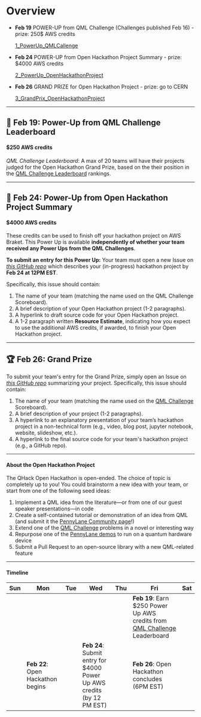 
# Overview

- **Feb 19** POWER-UP from QML Challenge (Challenges published Feb 16) - prize: 250$ AWS credits

     [1_PowerUp_QMLCallenge](https://github.com/hannahaih/QHack_Project/tree/main/1_PowerUp_QMLCallenge)
     
  
- **Feb 24** POWER-UP from Open Hackathon Project Summary - prize: $4000 AWS credits

     [2_PowerUp_OpenHackathonProject](https://github.com/hannahaih/QHack_Project/tree/main/2_PowerUp_OpenHackathonProject)


- **Feb 26** GRAND PRIZE for Open Hackathon Project - prize: go to CERN 

     [3_GrandPrix_OpenHackathonProject](https://github.com/hannahaih/QHack_Project/tree/main/3_GrandPrix_OpenHackathonProject)

---

## 💎 Feb 19: Power-Up from QML Challenge Leaderboard

#### $250 AWS credits

*QML Challenge Leaderboard*:
A max of 20 teams will have their projects judged for the Open Hackathon Grand Prize, based on the their position in the 
[QML Challenge Leaderboard](QML_Challenges.md) rankings. 

---

## 💎 Feb 24: Power-Up from Open Hackathon Project Summary

#### $4000 AWS credits

These credits can be used to finish off your hackathon project on AWS Braket. 
This Power Up is available **independently of whether your team received any Power Ups from the QML Challenges**.

**To submit an entry for this Power Up:**
Your team must open a new Issue on *[this GitHub repo](https://github.com/XanaduAI/QHack/issues/new?assignees=&labels=Power+Up&template=open-hackathon-power-up-entry.md&title=%5BPower+Up%5D+Your+Project+Title)* 
which describes your (in-progress) hackathon project by **Feb 24 at 12PM EST**. 

Specifically, this issue should contain:

   1. The name of your team (matching the name used on the QML Challenge Scoreboard).
   2. A brief description of your Open Hackathon project (1-2 paragraphs).
   3. A hyperlink to draft source code for your Open Hackathon project.
   4. A 1-2 paragraph written **Resource Estimate**, indicating how you expect to use the additional AWS credits, if awarded, to finish your Open Hackathon project.

---

## 🏆 Feb 26: Grand Prize

To submit your team's entry for the Grand Prize, simply open an Issue on *[this GitHub repo](https://github.com/XanaduAI/QHack/issues/new?assignees=&labels=submission&template=open-hackathon-final-submission.md&title=%5BENTRY%5D+Your+Project+Title)* summarizing your project.
Specifically, this issue should contain:

   1. The name of your team (matching the name used on the [QML Challenge](QML_Challenges.md) Scoreboard).
   2. A brief description of your project (1-2 paragraphs).
   3. A hyperlink to an explanatory presentation of your team’s hackathon project in a non-technical form (e.g., video, blog post, jupyter notebook, website, slideshow, etc.).
   4. A hyperlink to the final source code for your team's hackathon project (e.g., a GitHub repo).

---

#### About the Open Hackathon Project

The QHack Open Hackathon is open-ended. The choice of topic is completely up to you! 
You could brainstorm a new idea with your team, or start from one of the following seed ideas:

   1. Implement a QML idea from the literature—or from one of our guest speaker presentations—in code
   2. Create a self-contained tutorial or demonstration of an idea from QML (and submit it the [PennyLane Community page](https://pennylane.ai/qml/demos_community.html)!)
   3. Extend one of the [QML Challenge](QML_Challenges.md) problems in a novel or interesting way
   4. Repurpose one of the [PennyLane demos](https://pennylane.ai/qml/demonstrations.html) to run on a quantum hardware device 
   5. Submit a Pull Request to an open-source library with a new QML-related feature

---

#### Timeline

| Sun | Mon | Tue | Wed | Thu | Fri  | Sat |
|---|---|---|---|---|---|---|
|   |   |   |   |   | **Feb 19**: Earn $250 Power Up AWS credits from [QML Challenge](QML_Challenges.md) Leaderboard |   |
|   | **Feb 22**: Open Hackathon begins |   | **Feb 24**: Submit entry for $4000 Power Up AWS credits (by 12 PM EST) |   | **Feb 26**: Open Hackathon concludes (6PM EST) |  |
